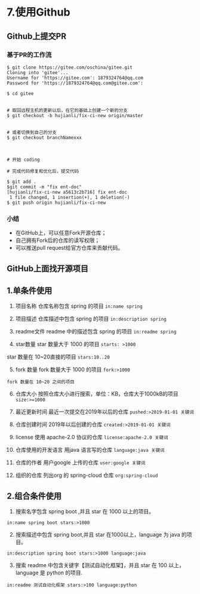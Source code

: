 # 7.使用Github

## Github上提交PR


### 基于PR的工作流

```shell
$ git clone https://gitee.com/oschina/gitee.git
Cloning into 'gitee'...
Username for 'https://gitee.com': 1879324764@qq.com
Password for 'https://1879324764@qq.com@gitee.com':

$ cd gitee


# 取回远程主机的更新以后，在它的基础上创建一个新的分支 
$ git checkout -b hujianli/fix-ci-new origin/master 


# 或者切换到自己的分支
$ git checkout branchNamexxx



# 开始 coding

# 完成代码修复和优化后，提交代码

$ git add .
$git commit -m "fix ent-doc"
[hujianli/fix-ci-new a5613c2b716] fix ent-doc
 1 file changed, 1 insertion(+), 1 deletion(-)
$ git push origin hujianli/fix-ci-new
```


### 小结

- 在GitHub上，可以任意Fork开源仓库；
- 自己拥有Fork后的仓库的读写权限；
- 可以推送pull request给官方仓库来贡献代码。





## GitHub上面找开源项目

## 1.单条件使用

1. 项目名称
仓库名称包含 spring 的项目
`in:name spring`


2. 项目描述
仓库描述中包含 spring 的项目
`in:description spring`


3. readme文件
readme 中的描述包含 spring 的项目
`in:readme spring`



4. star数量
star 数量大于 1000 的项目
`starts: >1000`

star 数量在 10~20直接的项目
`stars:10..20`



5. fork 数量
fork 数量大于 1000 的项目
`fork:>1000`

`fork 数量在 10~20 之间的项目`



6. 仓库大小
按照仓库大小进行搜索，单位：KB，仓库大于1000kB的项目
`size:>=1000`


7. 最近更新时间
最近一次提交在2019年以后的仓库
`pushed:>2019-01-01 关键词`



8. 仓库创建时间
2019年以后创建的仓库
`created:>2019-01-01 关键词`


9. license
使用 apache-2.0 协议的仓库
`license:apache-2.0 关键词`



10. 仓库使用的开发语言
用java 语言写的仓库
`language:java 关键词`


11. 仓库的作者
用户google 上传的仓库
`user:google 关键词`



12. 组织的仓库
列出org 的 spring-cloud 仓库
`org:spring-cloud`



## 2.组合条件使用

1. 搜索名字包含 spring boot ,并且 star 在 1000 以上的项目。

`in:name spring boot stars:>1000`


2. 搜索描述中包含 spring boot,并且 star 在1000以上，language 为 java 的项目。

`in:description spring boot stars:>1000 language:java`



3. 搜索 readme 中包含关键字【测试自动化框架】，并且 star 在 100 以上，language 是 python 的项目.

`in:readme 测试自动化框架 stars:>100 language:python`


